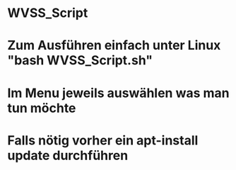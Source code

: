 # WVSS_Script
# Zum Ausführen einfach unter Linux "bash WVSS_Script.sh"
# Im Menu jeweils auswählen was man tun möchte
# Falls nötig vorher ein apt-install update durchführen
